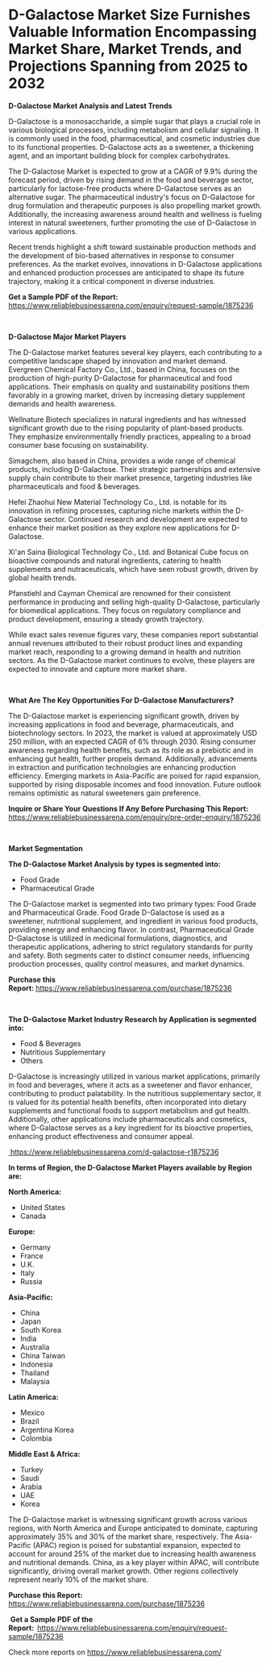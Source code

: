 <p><h1>D-Galactose Market Size Furnishes Valuable Information Encompassing Market Share, Market Trends, and Projections Spanning from 2025 to 2032</h1></p><p><strong>D-Galactose Market Analysis and Latest Trends</strong></p>
<p><p>D-Galactose is a monosaccharide, a simple sugar that plays a crucial role in various biological processes, including metabolism and cellular signaling. It is commonly used in the food, pharmaceutical, and cosmetic industries due to its functional properties. D-Galactose acts as a sweetener, a thickening agent, and an important building block for complex carbohydrates.</p><p>The D-Galactose Market is expected to grow at a CAGR of 9.9% during the forecast period, driven by rising demand in the food and beverage sector, particularly for lactose-free products where D-Galactose serves as an alternative sugar. The pharmaceutical industry's focus on D-Galactose for drug formulation and therapeutic purposes is also propelling market growth. Additionally, the increasing awareness around health and wellness is fueling interest in natural sweeteners, further promoting the use of D-Galactose in various applications.</p><p>Recent trends highlight a shift toward sustainable production methods and the development of bio-based alternatives in response to consumer preferences. As the market evolves, innovations in D-Galactose applications and enhanced production processes are anticipated to shape its future trajectory, making it a critical component in diverse industries.</p></p>
<p><strong>Get a Sample PDF of the Report:&nbsp;</strong> <a href="https://www.reliablebusinessarena.com/enquiry/request-sample/1875236?utm_campaign=2120&utm_medium=2&utm_source=Github&utm_content=ia&utm_term=04022025&utm_id=d-galactose">https://www.reliablebusinessarena.com/enquiry/request-sample/1875236</a></p>
<p>&nbsp;</p>
<p><strong>D-Galactose Major Market Players</strong></p>
<p><p>The D-Galactose market features several key players, each contributing to a competitive landscape shaped by innovation and market demand. Evergreen Chemical Factory Co., Ltd., based in China, focuses on the production of high-purity D-Galactose for pharmaceutical and food applications. Their emphasis on quality and sustainability positions them favorably in a growing market, driven by increasing dietary supplement demands and health awareness.</p><p>Wellnature Biotech specializes in natural ingredients and has witnessed significant growth due to the rising popularity of plant-based products. They emphasize environmentally friendly practices, appealing to a broad consumer base focusing on sustainability.</p><p>Simagchem, also based in China, provides a wide range of chemical products, including D-Galactose. Their strategic partnerships and extensive supply chain contribute to their market presence, targeting industries like pharmaceuticals and food & beverages.</p><p>Hefei Zhaohui New Material Technology Co., Ltd. is notable for its innovation in refining processes, capturing niche markets within the D-Galactose sector. Continued research and development are expected to enhance their market position as they explore new applications for D-Galactose.</p><p>Xi'an Saina Biological Technology Co., Ltd. and Botanical Cube focus on bioactive compounds and natural ingredients, catering to health supplements and nutraceuticals, which have seen robust growth, driven by global health trends.</p><p>Pfanstiehl and Cayman Chemical are renowned for their consistent performance in producing and selling high-quality D-Galactose, particularly for biomedical applications. They focus on regulatory compliance and product development, ensuring a steady growth trajectory.</p><p>While exact sales revenue figures vary, these companies report substantial annual revenues attributed to their robust product lines and expanding market reach, responding to a growing demand in health and nutrition sectors. As the D-Galactose market continues to evolve, these players are expected to innovate and capture more market share.</p></p>
<p>&nbsp;</p>
<p><strong>What Are The Key Opportunities For D-Galactose Manufacturers?</strong></p>
<p><p>The D-Galactose market is experiencing significant growth, driven by increasing applications in food and beverage, pharmaceuticals, and biotechnology sectors. In 2023, the market is valued at approximately USD 250 million, with an expected CAGR of 6% through 2030. Rising consumer awareness regarding health benefits, such as its role as a prebiotic and in enhancing gut health, further propels demand. Additionally, advancements in extraction and purification technologies are enhancing production efficiency. Emerging markets in Asia-Pacific are poised for rapid expansion, supported by rising disposable incomes and food innovation. Future outlook remains optimistic as natural sweeteners gain preference.</p></p>
<p><strong>Inquire or Share Your Questions If Any Before Purchasing This Report:</strong> <a href="https://www.reliablebusinessarena.com/enquiry/pre-order-enquiry/1875236?utm_campaign=2120&utm_medium=2&utm_source=Github&utm_content=ia&utm_term=04022025&utm_id=d-galactose">https://www.reliablebusinessarena.com/enquiry/pre-order-enquiry/1875236</a></p>
<p>&nbsp;</p>
<p><strong>Market Segmentation</strong></p>
<p><strong>The D-Galactose Market Analysis by types is segmented into:</strong></p>
<p><ul><li>Food Grade</li><li>Pharmaceutical Grade</li></ul></p>
<p><p>The D-Galactose market is segmented into two primary types: Food Grade and Pharmaceutical Grade. Food Grade D-Galactose is used as a sweetener, nutritional supplement, and ingredient in various food products, providing energy and enhancing flavor. In contrast, Pharmaceutical Grade D-Galactose is utilized in medicinal formulations, diagnostics, and therapeutic applications, adhering to strict regulatory standards for purity and safety. Both segments cater to distinct consumer needs, influencing production processes, quality control measures, and market dynamics.</p></p>
<p><strong>Purchase this Report:&nbsp;</strong><a href="https://www.reliablebusinessarena.com/purchase/1875236?utm_campaign=2120&utm_medium=2&utm_source=Github&utm_content=ia&utm_term=04022025&utm_id=d-galactose">https://www.reliablebusinessarena.com/purchase/1875236</a></p>
<p>&nbsp;</p>
<p><strong>The D-Galactose Market Industry Research by Application is segmented into:</strong></p>
<p><ul><li>Food & Beverages</li><li>Nutritious Supplementary</li><li>Others</li></ul></p>
<p><p>D-Galactose is increasingly utilized in various market applications, primarily in food and beverages, where it acts as a sweetener and flavor enhancer, contributing to product palatability. In the nutritious supplementary sector, it is valued for its potential health benefits, often incorporated into dietary supplements and functional foods to support metabolism and gut health. Additionally, other applications include pharmaceuticals and cosmetics, where D-Galactose serves as a key ingredient for its bioactive properties, enhancing product effectiveness and consumer appeal.</p></p>
<p><a href="https://www.reliablebusinessarena.com/d-galactose-r1875236?utm_campaign=2120&utm_medium=2&utm_source=Github&utm_content=ia&utm_term=04022025&utm_id=d-galactose">&nbsp;https://www.reliablebusinessarena.com/d-galactose-r1875236</a></p>
<p><strong>In terms of Region, the D-Galactose Market Players available by Region are:</strong></p>
<p>
    <p> <strong> North America: </strong>
        <ul>
            <li>United States</li>
            <li>Canada</li>
        </ul>
        </p> 
    <p> <strong> Europe: </strong>
        <ul>
            <li>Germany</li>
            <li>France</li>
            <li>U.K.</li>
            <li>Italy</li>
            <li>Russia</li>
        </ul>
        </p> 
    <p> <strong> Asia-Pacific: </strong>
        <ul>
            <li>China</li>
            <li>Japan</li>
            <li>South Korea</li>
            <li>India</li>
            <li>Australia</li>
            <li>China Taiwan</li>
            <li>Indonesia</li>
            <li>Thailand</li>
            <li>Malaysia</li>
        </ul>
        </p> 
    <p> <strong> Latin America: </strong>
        <ul>
            <li>Mexico</li>
            <li>Brazil</li>
            <li>Argentina Korea</li>
            <li>Colombia</li>
        </ul>
        </p> 
    <p> <strong> Middle East & Africa: </strong>
        <ul>
            <li>Turkey</li>
            <li>Saudi</li>
            <li>Arabia</li>
            <li>UAE</li>
            <li>Korea</li>
        </ul>
    </p>
    </p>
<p><p>The D-Galactose market is witnessing significant growth across various regions, with North America and Europe anticipated to dominate, capturing approximately 35% and 30% of the market share, respectively. The Asia-Pacific (APAC) region is poised for substantial expansion, expected to account for around 25% of the market due to increasing health awareness and nutritional demands. China, as a key player within APAC, will contribute significantly, driving overall market growth. Other regions collectively represent nearly 10% of the market share.</p></p>
<p><strong>Purchase this Report: </strong><a href="https://www.reliablebusinessarena.com/purchase/1875236?utm_campaign=2120&utm_medium=2&utm_source=Github&utm_content=ia&utm_term=04022025&utm_id=d-galactose">https://www.reliablebusinessarena.com/purchase/1875236</a></p>
<p>&nbsp;<strong>Get a Sample PDF of the Report:&nbsp;&nbsp;</strong><a href="https://www.reliablebusinessarena.com/enquiry/request-sample/1875236?utm_campaign=2120&utm_medium=2&utm_source=Github&utm_content=ia&utm_term=04022025&utm_id=d-galactose">https://www.reliablebusinessarena.com/enquiry/request-sample/1875236</a></p>
<p><strong></strong></p>
<p>Check more reports on <a href="https://www.reliablebusinessarena.com/?utm_campaign=2120&utm_medium=2&utm_source=Github&utm_content=ia&utm_term=04022025&utm_id=d-galactose">https://www.reliablebusinessarena.com/</a></p>